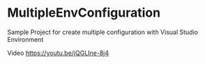 # MultipleEnvConfiguration
Sample Project for create multiple configuration with Visual Studio Environment

Video https://youtu.be/jQGLIne-8j4
